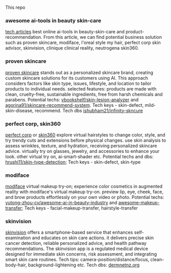 This repo 

### awesome ai-tools in beauty skin-care 
[tech articles](https://medium.com/@mohamadhasan.sarvandani/best-online-ai-tools-in-beauty-skin-care-and-product-recommendation-03cf7e0df850) best online ai-tools in beauty-skin-care and product-recommendation. From this article, we can find potential business solution such as proven skincare, modiface, l'oreal style my hair, perfect corp skin advisor, skinvision, clinique clinical reality, neutrogena skin360.  

### proven skincare
[proven skincare](https://www.provenskincare.com/) stands out as a personalized skincare brand, creating custom skincare solutions for its customers using AI. This approach considers factors like skin type, issues, lifestyle, and location to tailor products to individual needs. selected features: products are made with clean, cruelty-free, sustainable ingredients, free from harsh chemicals and parabens. Potential techs: [vbookshelf/skin-lesion-analyzer](https://github.com/vbookshelf/Skin-Lesion-Analyzer) and [agorina91/skincare-recommend-system](https://github.com/agorina91/final_project). Tech keys - skin-defect, mild-skin-disease, recommend. Tech dbs [ishubham21/infinity-skncure](https://github.com/ishubham21/infinity-skncure/tree/master/dataset)

### perfect corp, skin360
[perfect corp](https://www.perfectcorp.com/business/products/ai-skin-diagnostic) or [skin360](https://skin360.neutrogena.com) explore virtual hairstyles to change color, style, and try trendy cuts and extensions before physical changes. use skin analysis to assess wrinkles, texture, and hydration, receiving personalized skincare advice. virtually try on glasses, jewelry, and accessories to enhance your look. other virtual try on, ai-smart-shader etc. Potential techs and dbs: [hrushi11/skin-type-detection](https://github.com/Hrushi11/Real-TIme-Skin-Type-Detection); Tech keys - skin-defect, skin-type

### modiface
[modiface](https://modiface.com/) virtual makeup try-on; experience color cosmetics in augmented reality with modiface's virtual makeup try-on. preview lip, eye, cheek, face, and brow products effortlessly on your own video or photo. Potential techs: [yutong-zhou-cv/awesome-ai-in-beauty-industry](https://github.com/Yutong-Zhou-cv/Awesome-AI-in-Beauty-Industry) and [awesome-makeup-transfer](https://github.com/thaoshibe/awesome-makeup-transfer); Tech keys - facial-makeup-transfer, hairstyle-transfer

### skinvision
[skinvision](https://www.skinvision.com/getting-started/#explore_skinvision) offers a smartphone-based service that enhances self-examination and educates on skin care actions. it delivers precise skin cancer detection, reliable personalized advice, and health pathway recommendations. The skinvision app is a regulated medical device designed for immediate skin concerns, risk assessment, and integrating smart skin care routines. Tech tips: camera-position/distance/focus, clean-body-hair, background-lightening etc. Tech dbs: [dermnetnz.org](https://dermnetnz.org/image-library)
